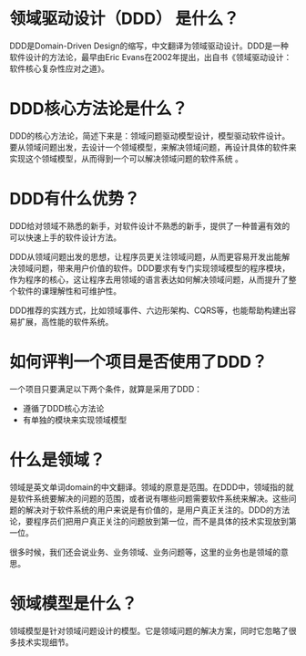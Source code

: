 # 领域驱动设计（DDD） 是什么？
DDD是Domain-Driven Design的缩写，中文翻译为领域驱动设计。DDD是一种软件设计的方法论，最早由Eric Evans在2002年提出，出自书《领域驱动设计：软件核心复杂性应对之道》。

# DDD核心方法论是什么？
DDD的核心方法论，简述下来是：领域问题驱动模型设计，模型驱动软件设计。要从领域问题出发，去设计一个领域模型，来解决领域问题，再设计具体的软件来实现这个领域模型，从而得到一个可以解决领域问题的软件系统 。

# DDD有什么优势？
DDD给对领域不熟悉的新手，对软件设计不熟悉的新手，提供了一种普遍有效的可以快速上手的软件设计方法。

DDD从领域问题出发的思想，让程序员更关注领域问题，从而更容易开发出能解决领域问题，带来用户价值的软件。DDD要求有专门实现领域模型的程序模块，作为程序的核心，这让程序去用领域的语言表达如何解决领域问题，从而提升了整个软件的课理解性和可维护性。

DDD推荐的实践方式，比如领域事件、六边形架构、CQRS等，也能帮助构建出容易扩展，高性能的软件系统。


# 如何评判一个项目是否使用了DDD？
一个项目只要满足以下两个条件，就算是采用了DDD：
* 遵循了DDD核心方法论
* 有单独的模块来实现领域模型

# 什么是领域？
领域是英文单词domain的中文翻译。领域的原意是范围。在DDD中，领域指的就是软件系统要解决的问题的范围，或者说有哪些问题需要软件系统来解决。这些问题的解决对于软件系统的用户来说是有价值的，是用户真正关注的。DDD的方法论，要程序员们把用户真正关注的问题放到第一位，而不是具体的技术实现放到第一位。

很多时候，我们还会说业务、业务领域、业务问题等，这里的业务也是领域的意思。


# 领域模型是什么？
领域模型是针对领域问题设计的模型。它是领域问题的解决方案，同时它忽略了很多技术实现细节。


